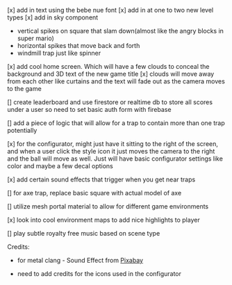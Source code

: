 [x] add in text using the bebe nue font
[x] add in at one to two new level types
[x] add in sky component

- vertical spikes on square that slam down(almost like the angry blocks in super mario)
- horizontal spikes that move back and forth
- windmill trap just like spinner

[x] add cool home screen. Which will have a few clouds to conceal the background and 3D text of the new game title
[x] clouds will move away from each other like curtains and the text will fade out as the camera moves to the game

[] create leaderboard and use firestore or realtime db to store all scores under a user so need to set basic auth form with firebase

[] add a piece of logic that will allow for a trap to contain more than one trap potentially

[x] for the configurator, might just have it sitting to the right of the screen,
and when a user click the style icon it just moves the camera to the right and the ball will move as well. Just will have basic configurator settings like color and maybe a few decal options

[x] add certain sound effects that trigger when you get near traps

[] for axe trap, replace basic square with actual model of axe

[] utilize mesh portal material to allow for different game environments

[x] look into cool environment maps to add nice highlights to player

[] play subtle royalty free music based on scene type

Credits:

- for metal clang - Sound Effect from <a href="https://pixabay.com/sound-effects/?utm_source=link-attribution&utm_medium=referral&utm_campaign=music&utm_content=6917">Pixabay</a>

- need to add credits for the icons used in the configurator
